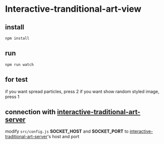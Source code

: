 # Interactive-tranditional-art-view

## install
```
npm install
```

## run
```
npm run watch
```

## for test 
if you want spread particles, press 2
if you want show random styled image, press 1

## connection with [interactive-traditional-art-server](https://github.com/oysterlab/interactive-traditional-art-server)
modify ```src/config.js``` **SOCKET_HOST** and **SOCKET_PORT** to [interactive-traditional-art-server](https://github.com/oysterlab/interactive-traditional-art-server)'s host and port